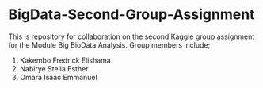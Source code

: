 # BigData-Second-Group-Assignment
This is repository for collaboration on the second Kaggle group assignment for the Module Big BioData Analysis. 
Group members include;
1. Kakembo Fredrick Elishama
2. Nabirye Stella Esther
3. Omara Isaac Emmanuel
